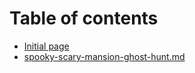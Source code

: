 # Table of contents

* [Initial page](README.md)
* [spooky-scary-mansion-ghost-hunt.md](spooky-scary-mansion-ghost-hunt.md)
